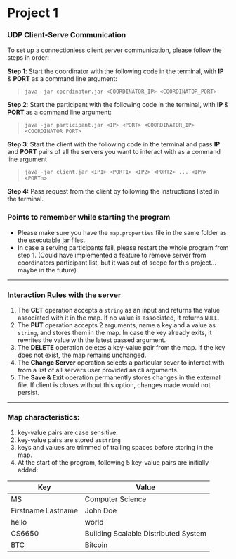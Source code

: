 # Project 1

### UDP Client-Serve Communication

To set up a connectionless client server communication, please follow the steps in order:

**Step 1**: Start the coordinator with the following code in the terminal, with **IP** & **PORT** as a command line argument:
>`java -jar coordinator.jar <COORDINATOR_IP> <COORDINATOR_PORT>`

**Step 2**: Start the participant with the following code in the terminal, with **IP** & **PORT** as a command line argument:
>`java -jar participant.jar <IP> <PORT> <COORDINATOR_IP> <COORDINATOR_PORT>`

**Step 3**: Start the client with the following code in the terminal and pass **IP** and **PORT** pairs of all the servers you want to interact with as a command line argument
>`java -jar client.jar <IP1> <PORT1> <IP2> <PORT2> ... <IPn> <PORTn>`

**Step 4:** Pass request from the client by following the instructions listed in the terminal.

### Points to remember while starting the program 
- Please make sure you have the `map.properties` file in the same folder as the executable jar files.
- In case a serving participants fail, please restart the whole program from step 1. (Could have implemented a feature to remove server from coordinators participant list, but it was out of scope for this project... maybe in the future).

---

### Interaction Rules with the server

1. The **GET** operation accepts a `string` as an input and returns the value associated with it in the map. If no value is associated, it returns `NULL`.
2. The **PUT** operation accepts 2 arguments, name a key and a value as `string`, and stores them in the map. In case the key already exits, it rewrites the value with the latest passed argument.
3. The **DELETE** operation deletes a key-value pair from the map. If the key does not exist, the map remains unchanged.
4. The **Change Server** operation selects a particular sever to interact with from a list of all servers user provided as cli arguments.
5. The **Save & Exit** operation permanently stores changes in the external file. If client is closes without this option, changes made would not persist.

---

### Map characteristics:

1. key-value pairs are case sensitive.
2. key-value pairs are stored as`string`
3. keys and values are trimmed of trailing spaces before storing in the map.
4. At the start of the program, following 5 key-value pairs are initially added:

| Key                | Value                                |   
|--------------------|--------------------------------------|
| MS                 | Computer Science                     |
| Firstname Lastname | John Doe                             |
| hello              | world                                |
| CS6650             | Building Scalable Distributed System |
| BTC                | Bitcoin                              |